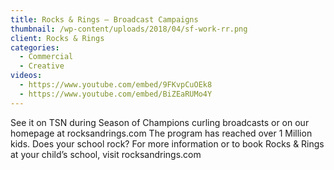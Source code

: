 ```yaml
---
title: Rocks & Rings – Broadcast Campaigns
thumbnail: /wp-content/uploads/2018/04/sf-work-rr.png
client: Rocks & Rings
categories:
  - Commercial
  - Creative
videos:
  - https://www.youtube.com/embed/9FKvpCuOEk8
  - https://www.youtube.com/embed/BiZEaRUMo4Y
---
```

 See it on TSN during Season of Champions curling broadcasts or on our homepage at rocksandrings.com
The program has reached over 1 Million kids. Does your school rock? For more information or to book                              Rocks & Rings at your child’s school, visit rocksandrings.com
